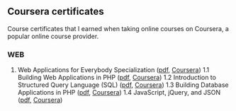 ## Coursera certificates

Course certificates that I earned when taking online courses on Coursera, a popular online course provider.

### WEB
1. Web Applications for Everybody Specialization ([pdf](certificates/WEB-1-Web-Applications-for-Everybody.pdf "pdf"), [Coursera](http://coursera.org/verify/specialization/YPPTV68TTAGH "Coursera"))
1.1 Building Web Applications in PHP ([pdf](certificates/WEB-1.1-Building-Web-Applications-in-PHP.pdf "pdf"), [Coursera](https://www.coursera.org/verify/UXUC93727HZ3 "Coursera"))
1.2 Introduction to Structured Query Language (SQL) ([pdf](certificates/WEB-1.2-Introduction-to-Structured-Query-Language-SQL.pdf "pdf"), [Coursera](http://coursera.org/verify/DEJK27FCGDLW "Coursera"))
1.3 Building Database Applications in PHP ([pdf](certificates/WEB-1.3-Building-Database-Applications-in-PHP.pdf "pdf"), [Coursera](http://coursera.org/verify/NJX5SE8324EE "Coursera"))
1.4 JavaScript, jQuery, and JSON  ([pdf](certificates/WEB-1.4-JavaScript-jQuery-and-JSON.pdf "pdf"), [Coursera](http://coursera.org/verify/SMQAZNF64NA2 "Coursera"))


